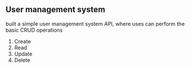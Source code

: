 ## User management system
built a simple user management system API, where uses can perform the basic CRUD operations
1. Create
2. Read
3. Update
4. Delete

